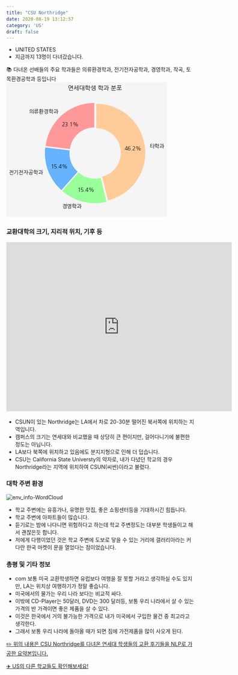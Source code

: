 ```yaml
---
title: "CSU Northridge"
date: 2020-08-19 13:12:57
category: 'US'
draft: false
---
```



* UNITED STATES
* 지금까지 13명이 다녀갔습니다. 

📚 다녀온 선배들의 주요 학과들은 의류환경학과, 전기전자공학과, 경영학과, 작곡, 토목환경공학과 등입니다
![department-info](../plots/US000028.png)
### 교환대학의 크기, 지리적 위치, 기후 등
<iframe
width="600"
height="450"
frameborder="0" style="border:0"
src="https://www.google.com/maps/embed/v1/place?key=AIzaSyC9e1AME-pVmWC4hBpFdu5S4dKzyepa3HQ&q=CSU+Northridge&center=34.2410366,-118.52767450000002&zoom=14" allowfullscreen>
</iframe>

* CSUN이 있는 Northridge는 LA에서 차로 20-30분 떨어진 북서쪽에 위치하는 지역입니다.
* 캠퍼스의 크기는 연세대와 비교했을 때 상당히 큰 편이지만, 걸어다니기에 불편한 정도는 아닙니다.
* LA보다 북쪽에 위치하고 있음에도 분지지형으로 인해 더 덥습니다.
* CSU는 California State Universty의 약자로, 내가 다녔던 학교의 경우 Northridge라는 지역에 위치하여 CSUN(씨썬)이라고 불렸다.


### 대학 주변 환경

![env_info-WordCloud](../univ_wordclouds_okt/env_info/US000028_env_info_okt.png)

* 학교 주변에는 유흥가나, 유명한 맛집, 좋은 쇼핑센터등을 기대하시긴 힘듭니다.
* 학교 주변에 아파트들이 많습니다.
* 듣기로는 밤에 나다니면 위험하다고 하는데 학교 주변정도는 대부분 학생들이고 해서 괜찮은듯 합니다.
* 저에게 다행이었던 것은 학교 주변에 도보로 닿을 수 있는 거리에 갤러리아라는 커다란 한국 마켓이 문을 열었다는 점이었습니다.


### 총평 및 기타 정보 

* com 보통 미국 교환학생하면 유럽보다 여행을 잘 못할 거라고 생각하실 수도 있지만, LA는 위치상 여행하기가 정말 좋습니다.
* 미국에서의 물가는 우리 나라 보다는 비교적 싸다.
* 이밖에 CD-Player는 50달러, DVD는 300 달러등, 보통 우리 나라에서 살 수 있는 가격의 반 가격이면 좋은 제품을 살 수 있다.
* 이것은 한국에서 거의 불가능한 가격으로 내가 미국에서 구입한 물건 중 최고라고 생각한다.
* 그래서 보통 우리 나라에 돌아올 때가 되면 짐에 가전제품을 많이 사오게 된다.


[✏️ 위의 내용은 CSU Northridge를 다녀온 연세대 학생들의 교환 후기들을 NLP로 가공한 요약본입니다.](http://oia.yonsei.ac.kr/partner/expReport.asp?ucode=US000028&bgbn=A)

[✈️ US의 다른 학교들도 확인해보세요!](https://yonsei-exchange.netlify.app/?category=US)
